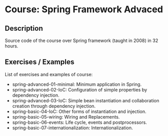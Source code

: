 # Course: Spring Framework Advaced

## Description

Source code of the course over Spring framework (taught in 2008) in 32 hours.

## Exercises / Examples

List of exercises and examples of course:

- spring-advanced-01-minimal: Minimum application in Spring.
- spring-advanced-02-IoC: Configuration of simple properties by dependency injection.
- spring-advanced-03-IoC: Simple bean instantiation and collaboration creation through dependency injection.
- spring-basic-04-IoC: Other forms of instantiation and injection.
- spring-basic-05-wiring: Wiring and Replacements.
- spring-basic-06-events: Life cycle, events and postprocessors.
- spring-basic-07-internationalization: Internationalization.

